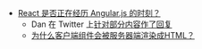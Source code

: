 - [React 是否正在经历 Angular.js 的时刻？](https://marmelab.com/blog/2023/06/05/react-angularjs-moment.html)
	- Dan 在 Twitter 上[针对部分内容作了回复](https://twitter.com/dan_abramov/status/1666463839993360385)
	- [为什么客户端组件会被服务器端渲染成HTML？](https://github.com/reactwg/server-components/discussions/4)